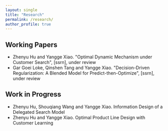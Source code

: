 ```yaml
---
layout: single
title: "Research"
permalink: /research/
author_profile: true
---
```


## Working Papers

- Zhenyu Hu and Yangge Xiao. "Optimal Dynamic Mechanism under Customer Search", [ssrn], under review
- Gar Goei Loke, Qinshen Tang and Yangge Xiao. "Decision-Driven Regularization: A Blended Model for Predict-then-Optimize", [ssrn], under review


## Work in Progress
- Zhenyu Hu, Shouqiang Wang and Yangge Xiao. Information Design of a Delegated Search Model
- Zhenyu Hu and Yangge Xiao. Optimal Product Line Design with Customer Learning